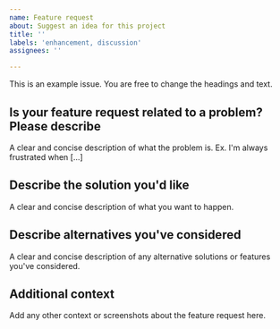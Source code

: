 ```yaml
---
name: Feature request
about: Suggest an idea for this project
title: ''
labels: 'enhancement, discussion'
assignees: ''

---
```


This is an example issue. You are free to change the headings and text.

## Is your feature request related to a problem? Please describe

A clear and concise description of what the problem is. Ex. I'm always frustrated when [...]

## Describe the solution you'd like

A clear and concise description of what you want to happen.

## Describe alternatives you've considered

A clear and concise description of any alternative solutions or features you've considered.

## Additional context

Add any other context or screenshots about the feature request here.
